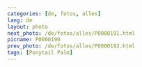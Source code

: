 ```yaml
---
categories: [de, fotos, alles]
lang: de
layout: photo
next_photo: /de/fotos/alles/P0000191.html
picname: P0000190
prev_photo: /de/fotos/alles/P0000193.html
tags: [Ponytail Palm]
---
```

